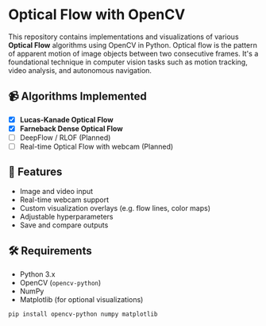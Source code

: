 # Optical Flow with OpenCV

This repository contains implementations and visualizations of various **Optical Flow** algorithms using OpenCV in Python. Optical flow is the pattern of apparent motion of image objects between two consecutive frames. It's a foundational technique in computer vision tasks such as motion tracking, video analysis, and autonomous navigation.

## 📹 Algorithms Implemented

- [x] **Lucas-Kanade Optical Flow**
- [x] **Farneback Dense Optical Flow**
- [ ] DeepFlow / RLOF (Planned)
- [ ] Real-time Optical Flow with webcam (Planned)

## 🧪 Features

- Image and video input
- Real-time webcam support
- Custom visualization overlays (e.g. flow lines, color maps)
- Adjustable hyperparameters
- Save and compare outputs

## 🛠️ Requirements

- Python 3.x
- OpenCV (`opencv-python`)
- NumPy
- Matplotlib (for optional visualizations)

```bash
pip install opencv-python numpy matplotlib
